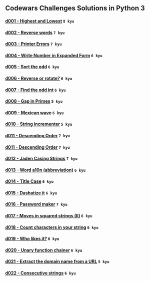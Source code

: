 ## Codewars Challenges Solutions in Python 3

#### [d001 - Highest and Lowest](./d001) `8 kyu`
#### [d002 - Reverse words](./d002) `7 kyu`
#### [d003 - Printer Errors](./d003) `7 kyu`
#### [d004 - Write Number in Expanded Form](./d004) `6 kyu`
#### [d005 - Sort the odd](./d005) `6 kyu`
#### [d006 - Reverse or rotate?](./d006) `6 kyu`
#### [d007 - Find the odd int](./d007) `6 kyu`
#### [d008 - Gap in Primes](./d008) `5 kyu`
#### [d009 - Mexican wave](./d009) `6 kyu`
#### [d010 - String incrementer](./d010) `5 kyu`
#### [d011 - Descending Order](./d011) `7 kyu`
#### [d011 - Descending Order](./d011) `7 kyu`
#### [d012 - Jaden Casing Strings](./d012) `7 kyu`
#### [d013 - Word a10n (abbreviation)](./d013) `6 kyu`
#### [d014 - Title Case](./d014) `6 kyu`
#### [d015 - Dashatize it](./d015) `6 kyu`
#### [d016 - Password maker](./d016) `7 kyu`
#### [d017 - Moves in squared strings (II)](./d017) `6 kyu`
#### [d018 - Count characters in your string](./d018) `6 kyu`
#### [d019 - Who likes it?](./d019) `6 kyu`
#### [d020 - Unary function chainer](./d020) `6 kyu`
#### [d021 - Extract the domain name from a URL](./d021) `5 kyu`
#### [d022 - Consecutive strings](./d022) `6 kyu`
